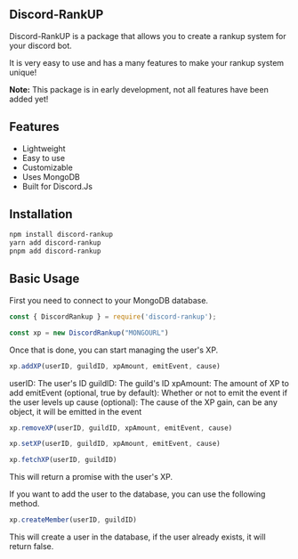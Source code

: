Discord-RankUP
--------------

Discord-RankUP is a package that allows you to create a rankup system for your discord bot.

It is very easy to use and has a many features to make your rankup system unique!

**Note:** This package is in early development, not all features have been added yet!

## Features

- Lightweight
- Easy to use
- Customizable
- Uses MongoDB
- Built for Discord.Js

## Installation

```bash
npm install discord-rankup
yarn add discord-rankup
pnpm add discord-rankup
```

## Basic Usage

First you need to connect to your MongoDB database.

```js
const { DiscordRankup } = require('discord-rankup');

const xp = new DiscordRankup("MONGOURL")
```

Once that is done, you can start managing the user's XP.

```js
xp.addXP(userID, guildID, xpAmount, emitEvent, cause)
```

userID: The user's ID
guildID: The guild's ID
xpAmount: The amount of XP to add
emitEvent (optional, true by default): Whether or not to emit the event if the user levels up
cause (optional): The cause of the XP gain, can be any object, it will be emitted in the event

```js
xp.removeXP(userID, guildID, xpAmount, emitEvent, cause)
```

```js
xp.setXP(userID, guildID, xpAmount, emitEvent, cause)
```

```js
xp.fetchXP(userID, guildID)
```

This will return a promise with the user's XP.


If you want to add the user to the database, you can use the following method.

```js
xp.createMember(userID, guildID)
```

This will create a user in the database, if the user already exists, it will return false.